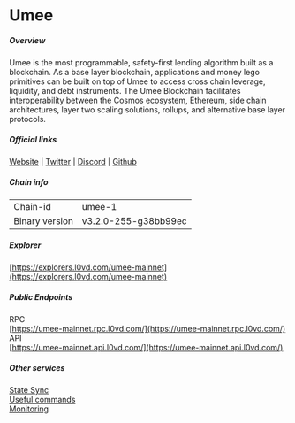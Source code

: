 # Umee


##### Overview
Umee is the most programmable, safety-first lending algorithm built as a blockchain. As a base layer blockchain, applications and money lego primitives can be built on top of Umee to access cross chain leverage, liquidity, and debt instruments. The Umee Blockchain facilitates interoperability between the Cosmos ecosystem, Ethereum, side chain architectures, layer two scaling solutions, rollups, and alternative base layer protocols.

##### Official links
[Website](https://www.umee.cc/) | [Twitter](https://twitter.com/Umee_crosschain) | [Discord](https://discord.com/invite/3v8AUS3bZV) | [Github](https://github.com/umee-network)

##### Chain info

|  |  |
| ------ | ------ |
| Chain-id | umee-1 |
| Binary version | v3.2.0-255-g38bb99ec |

##### Explorer
[https://explorers.l0vd.com/umee-mainnet](https://explorers.l0vd.com/umee-mainnet)

##### Public Endpoints
RPC <br />
[https://umee-mainnet.rpc.l0vd.com/](https://umee-mainnet.rpc.l0vd.com/) <br />
API <br />
[https://umee-mainnet.api.l0vd.com/](https://umee-mainnet.api.l0vd.com/) <br />


##### Other services
[State Sync](state-sync/) <br />
[Useful commands](useful-commands/) <br />
[Monitoring](monitoring/)
